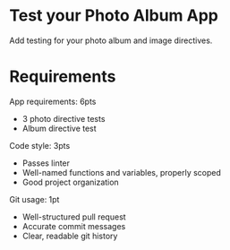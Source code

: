 # Test your Photo Album App
Add testing for your photo album and image directives.

# Requirements 
App requirements: 6pts
 - 3 photo directive tests
 - Album directive test

Code style: 3pts
  - Passes linter
  - Well-named functions and variables, properly scoped
  - Good project organization
  
Git usage: 1pt
  - Well-structured pull request
  - Accurate commit messages
  - Clear, readable git history
